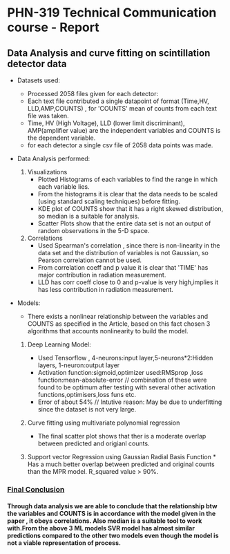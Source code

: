 # PHN-319 Technical Communication course -  Report

## Data Analysis and curve fitting on scintillation detector data

* Datasets used:
	- Processed 2058 files given for each detector: 
	- Each text file contributed a single datapoint of format (Time,HV, LLD,AMP,COUNTS) , for 'COUNTS' mean of counts from each text file was taken.
	- Time, HV (High Voltage), LLD (lower limit discriminant), AMP(amplifier value) are the independent variables and COUNTS is the dependent variable.
	- for each detector a single csv file of 2058 data points was made.

* Data Analysis performed:
	1. Visualizations
		- Plotted Histograms of each variables to find the range in which each variable lies.
		- From the histograms it is clear that the data needs to be scaled (using standard scaling techniques) before fitting.
		- KDE plot of COUNTS show that it has a right skewed distribution, so median is a suitable for analysis.
		- Scatter Plots show that the entire data set is not an output of random observations in the 5-D space.
	2. Correlations
		- Used Spearman's correlation , since there is non-linearity in the data set and the distribution of variables is not Gaussian, so Pearson correlation cannot be used.
		- From correlation coeff and p value it is clear that 'TIME' has major contribution in radiation measurement.
		- LLD has corr coeff close to 0 and p-value is very high,implies it has less contribution in radiation measurement.
* Models:
	- There exists a nonlinear relationship between the variables and COUNTS as specified in the Article, based on this fact chosen 3 algorithms that accounts nonlinearity to build the model.
	
	1. Deep Learning Model:
		* Used Tensorflow , 4-neurons:input layer,5-neurons*2:Hidden layers, 1-neuron:output layer
	   	* Activation function:sigmoid,optimizer used:RMSprop ,loss function:mean-absolute-error // combination of these were found to be optimum after testing with several other activation functions,optimisers,loss funs etc.
	    * Error of about 54% // Intutive reason: May be due to underfitting since the dataset is not very large.
	
	2. Curve fitting using multivariate polynomial regression
	   * The final scatter plot shows that ther is a moderate overlap between predicted and origianl counts.
	
	3. Support vector Regression using Gaussian Radial Basis Function
	  * Has a much better overlap between predicted and original counts than the MPR model. R_squared value > 90%.

###  <u>Final Conclusion</u>
#### Through data analysis we are able to conclude that the relationship btw the variables and COUNTS is in accordance with the model given in the paper , it obeys correlations. Also median is a suitable tool to work with.From the above 3 ML models SVR model has almost similar predictions compared to the other two models even though the model is not a viable representation of process.